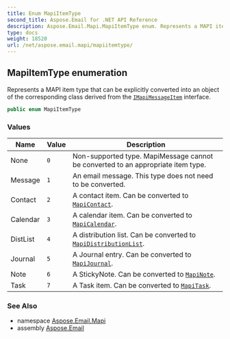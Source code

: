 ```yaml
---
title: Enum MapiItemType
second_title: Aspose.Email for .NET API Reference
description: Aspose.Email.Mapi.MapiItemType enum. Represents a MAPI item type that can be explicitly converted into an object of the corresponding class derived from the IMapiMessageItem interface
type: docs
weight: 18520
url: /net/aspose.email.mapi/mapiitemtype/
---
```

## MapiItemType enumeration

Represents a MAPI item type that can be explicitly converted into an object of the corresponding class derived from the [`IMapiMessageItem`](../imapimessageitem/) interface.

```csharp
public enum MapiItemType
```

### Values

| Name | Value | Description |
| --- | --- | --- |
| None | `0` | Non-supported type. MapiMessage cannot be converted to an appropriate item type. |
| Message | `1` | An email message. This type does not need to be converted. |
| Contact | `2` | A contact item. Can be converted to [`MapiContact`](../mapicontact/). |
| Calendar | `3` | A calendar item. Can be converted to [`MapiCalendar`](../mapicalendar/). |
| DistList | `4` | A distribution list. Can be converted to [`MapiDistributionList`](../mapidistributionlist/). |
| Journal | `5` | A Journal entry. Can be converted to [`MapiJournal`](../mapijournal/). |
| Note | `6` | A StickyNote. Can be converted to [`MapiNote`](../mapinote/). |
| Task | `7` | A Task item. Can be converted to [`MapiTask`](../mapitask/). |

### See Also

* namespace [Aspose.Email.Mapi](../../aspose.email.mapi/)
* assembly [Aspose.Email](../../)


